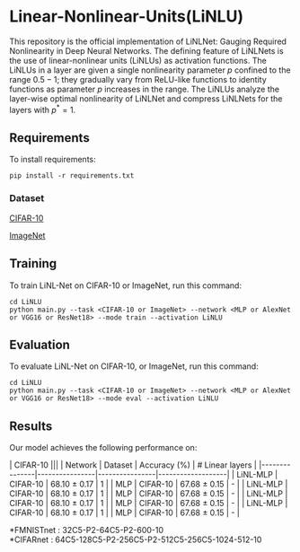 # Linear-Nonlinear-Units(LiNLU)
This repository is the official implementation of LiNLNet: Gauging Required Nonlinearity in Deep Neural Networks.
The defining feature of LiNLNets is the use of linear-nonlinear units (LiNLUs) as activation functions. The LiNLUs in a layer are given a single nonlinearity parameter $p$ confined to the range $0.5 - 1$; they gradually vary from ReLU-like functions to identity functions as parameter $p$ increases in the range.
The LiNLUs analyze the layer-wise optimal nonlinearity of LiNLNet and compress LiNLNets for the layers with $p^*=1$.

## Requirements
To install requirements:

```setup
pip install -r requirements.txt
```

### Dataset
[CIFAR-10](https://www.cs.toronto.edu/~kriz/cifar.html) 

[ImageNet](https://www.image-net.org/)

## Training
To train LiNL-Net on CIFAR-10 or ImageNet, run this command:
```train
cd LiNLU
python main.py --task <CIFAR-10 or ImageNet> --network <MLP or AlexNet or VGG16 or ResNet18> --mode train --activation LiNLU
```

## Evaluation
To evaluate LiNL-Net on CIFAR-10, or ImageNet, run this command:
```evaluation
cd LiNLU
python main.py --task <CIFAR-10 or ImageNet> --network <MLP or AlexNet or VGG16 or ResNet18> --mode eval --activation LiNLU
```


## Results
Our model achieves the following performance on: 

| CIFAR-10                                                          |||
| Network       | Dataset        | Accuracy (%)   | # Linear layers   |
|---------------|----------------|----------------|-------------------|
| LiNL-MLP      | CIFAR-10       | 68.10 ± 0.17   | 1                 |
| MLP           | CIFAR-10       | 67.68 ± 0.15   | -                 |
| LiNL-MLP      | CIFAR-10       | 68.10 ± 0.17   | 1                 |
| MLP           | CIFAR-10       | 67.68 ± 0.15   | -                 |
| LiNL-MLP      | CIFAR-10       | 68.10 ± 0.17   | 1                 |
| MLP           | CIFAR-10       | 67.68 ± 0.15   | -                 |
| LiNL-MLP      | CIFAR-10       | 68.10 ± 0.17   | 1                 |
| MLP           | CIFAR-10       | 67.68 ± 0.15   | -                 |

*FMNISTnet : 32C5-P2-64C5-P2-600-10  
*CIFARnet : 64C5-128C5-P2-256C5-P2-512C5-256C5-1024-512-10

